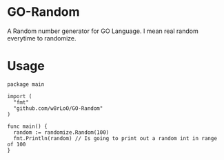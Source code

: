 # GO-Random
A Random number generator for GO Language. I mean real random everytime to randomize.

# Usage


```
package main

import (
  "fmt"
  "github.com/w8rLoO/GO-Random"
)

func main() {
  random := randomize.Random(100)
  fmt.Println(random) // Is going to print out a random int in range of 100 
}

```
